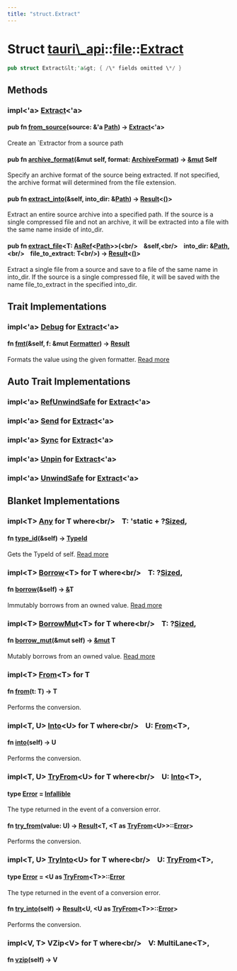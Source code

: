 ```yaml
---
title: "struct.Extract"
---
```


Struct [tauri\\\_api](/docs/api/rust/tauri\_api/../index.html)::[file](/docs/api/rust/tauri\_api/index.html)::[Extract](/docs/api/rust/tauri\_api/)
===================================================================================================================================================

```rust
pub struct Extract&lt;'a&gt; { /\* fields omitted \*/ }
```

Methods
-------

### <span>impl&lt;'a&gt; [Extract](/docs/api/rust/tauri\_api/../../tauri\_api/file/struct.Extract.html "struct tauri\_api::file::Extract")&lt;'a&gt;</span>

#### <span>pub fn [from\_source](/docs/api/rust/tauri\_api/about:blank#method.from\_source)(source: &'a [Path](https://doc.rust-lang.org/nightly/std/path/struct.Path.html "struct std::path::Path")) -&gt; [Extract](/docs/api/rust/tauri\_api/../../tauri\_api/file/struct.Extract.html "struct tauri\_api::file::Extract")&lt;'a&gt;</span>

Create an \`Extractor from a source path

#### <span>pub fn [archive\_format](/docs/api/rust/tauri\_api/about:blank#method.archive\_format)(&mut self, format: [ArchiveFormat](/docs/api/rust/tauri\_api/../../tauri\_api/file/enum.ArchiveFormat.html "enum tauri\_api::file::ArchiveFormat")) -&gt; [&mut](https://doc.rust-lang.org/nightly/std/primitive.reference.html) Self</span>

Specify an archive format of the source being extracted. If not specified, the archive format will determined from the file extension.

#### <span>pub fn [extract\_into](/docs/api/rust/tauri\_api/about:blank#method.extract\_into)(&self, into\_dir: &[Path](https://doc.rust-lang.org/nightly/std/path/struct.Path.html "struct std::path::Path")) -&gt; [Result](/docs/api/rust/tauri\_api/../../tauri\_api/type.Result.html "type tauri\_api::Result")&lt;[()](https://doc.rust-lang.org/nightly/std/primitive.unit.html)&gt;</span>

Extract an entire source archive into a specified path. If the source is a single compressed file and not an archive, it will be extracted into a file with the same name inside of <span>into\_dir</span>.

#### <span>pub fn [extract\_file](/docs/api/rust/tauri\_api/about:blank#method.extract\_file)&lt;T: [AsRef](https://doc.rust-lang.org/nightly/core/convert/trait.AsRef.html "trait core::convert::AsRef")&lt;[Path](https://doc.rust-lang.org/nightly/std/path/struct.Path.html "struct std::path::Path")&gt;&gt;(&lt;br/&gt;    &self,&lt;br/&gt;    into\_dir: &[Path](https://doc.rust-lang.org/nightly/std/path/struct.Path.html "struct std::path::Path"),&lt;br/&gt;    file\_to\_extract: T&lt;br/&gt;) -&gt; [Result](/docs/api/rust/tauri\_api/../../tauri\_api/type.Result.html "type tauri\_api::Result")&lt;[()](https://doc.rust-lang.org/nightly/std/primitive.unit.html)&gt;</span>

Extract a single file from a source and save to a file of the same name in <span>into\_dir</span>. If the source is a single compressed file, it will be saved with the name <span>file\_to\_extract</span> in the specified <span>into\_dir</span>.

Trait Implementations
---------------------

### <span>impl&lt;'a&gt; [Debug](https://doc.rust-lang.org/nightly/core/fmt/trait.Debug.html "trait core::fmt::Debug") for [Extract](/docs/api/rust/tauri\_api/../../tauri\_api/file/struct.Extract.html "struct tauri\_api::file::Extract")&lt;'a&gt;</span>

#### <span>fn [fmt](https://doc.rust-lang.org/nightly/core/fmt/trait.Debug.html#tymethod.fmt)(&self, f: &mut [Formatter](https://doc.rust-lang.org/nightly/core/fmt/struct.Formatter.html "struct core::fmt::Formatter")) -&gt; [Result](https://doc.rust-lang.org/nightly/core/fmt/type.Result.html "type core::fmt::Result")</span>

Formats the value using the given formatter. [Read more](https://doc.rust-lang.org/nightly/core/fmt/trait.Debug.html#tymethod.fmt)

Auto Trait Implementations
--------------------------

### <span>impl&lt;'a&gt; [RefUnwindSafe](https://doc.rust-lang.org/nightly/std/panic/trait.RefUnwindSafe.html "trait std::panic::RefUnwindSafe") for [Extract](/docs/api/rust/tauri\_api/../../tauri\_api/file/struct.Extract.html "struct tauri\_api::file::Extract")&lt;'a&gt;</span>

### <span>impl&lt;'a&gt; [Send](https://doc.rust-lang.org/nightly/core/marker/trait.Send.html "trait core::marker::Send") for [Extract](/docs/api/rust/tauri\_api/../../tauri\_api/file/struct.Extract.html "struct tauri\_api::file::Extract")&lt;'a&gt;</span>

### <span>impl&lt;'a&gt; [Sync](https://doc.rust-lang.org/nightly/core/marker/trait.Sync.html "trait core::marker::Sync") for [Extract](/docs/api/rust/tauri\_api/../../tauri\_api/file/struct.Extract.html "struct tauri\_api::file::Extract")&lt;'a&gt;</span>

### <span>impl&lt;'a&gt; [Unpin](https://doc.rust-lang.org/nightly/core/marker/trait.Unpin.html "trait core::marker::Unpin") for [Extract](/docs/api/rust/tauri\_api/../../tauri\_api/file/struct.Extract.html "struct tauri\_api::file::Extract")&lt;'a&gt;</span>

### <span>impl&lt;'a&gt; [UnwindSafe](https://doc.rust-lang.org/nightly/std/panic/trait.UnwindSafe.html "trait std::panic::UnwindSafe") for [Extract](/docs/api/rust/tauri\_api/../../tauri\_api/file/struct.Extract.html "struct tauri\_api::file::Extract")&lt;'a&gt;</span>

Blanket Implementations
-----------------------

### <span>impl&lt;T&gt; [Any](https://doc.rust-lang.org/nightly/core/any/trait.Any.html "trait core::any::Any") for T where&lt;br/&gt;    T: 'static + ?[Sized](https://doc.rust-lang.org/nightly/core/marker/trait.Sized.html "trait core::marker::Sized"),</span> 

#### <span>fn [type\_id](https://doc.rust-lang.org/nightly/core/any/trait.Any.html#tymethod.type\_id)(&self) -&gt; [TypeId](https://doc.rust-lang.org/nightly/core/any/struct.TypeId.html "struct core::any::TypeId")</span>

Gets the <span>TypeId</span> of <span>self</span>. [Read more](https://doc.rust-lang.org/nightly/core/any/trait.Any.html#tymethod.type\_id)

### <span>impl&lt;T&gt; [Borrow](https://doc.rust-lang.org/nightly/core/borrow/trait.Borrow.html "trait core::borrow::Borrow")&lt;T&gt; for T where&lt;br/&gt;    T: ?[Sized](https://doc.rust-lang.org/nightly/core/marker/trait.Sized.html "trait core::marker::Sized"),</span> 

#### <span>fn [borrow](https://doc.rust-lang.org/nightly/core/borrow/trait.Borrow.html#tymethod.borrow)(&self) -&gt; [&](https://doc.rust-lang.org/nightly/std/primitive.reference.html)T</span>

Immutably borrows from an owned value. [Read more](https://doc.rust-lang.org/nightly/core/borrow/trait.Borrow.html#tymethod.borrow)

### <span>impl&lt;T&gt; [BorrowMut](https://doc.rust-lang.org/nightly/core/borrow/trait.BorrowMut.html "trait core::borrow::BorrowMut")&lt;T&gt; for T where&lt;br/&gt;    T: ?[Sized](https://doc.rust-lang.org/nightly/core/marker/trait.Sized.html "trait core::marker::Sized"),</span> 

#### <span>fn [borrow\_mut](https://doc.rust-lang.org/nightly/core/borrow/trait.BorrowMut.html#tymethod.borrow\_mut)(&mut self) -&gt; [&mut](https://doc.rust-lang.org/nightly/std/primitive.reference.html) T</span>

Mutably borrows from an owned value. [Read more](https://doc.rust-lang.org/nightly/core/borrow/trait.BorrowMut.html#tymethod.borrow\_mut)

### <span>impl&lt;T&gt; [From](https://doc.rust-lang.org/nightly/core/convert/trait.From.html "trait core::convert::From")&lt;T&gt; for T</span>

#### <span>fn [from](https://doc.rust-lang.org/nightly/core/convert/trait.From.html#tymethod.from)(t: T) -&gt; T</span>

Performs the conversion.

### <span>impl&lt;T, U&gt; [Into](https://doc.rust-lang.org/nightly/core/convert/trait.Into.html "trait core::convert::Into")&lt;U&gt; for T where&lt;br/&gt;    U: [From](https://doc.rust-lang.org/nightly/core/convert/trait.From.html "trait core::convert::From")&lt;T&gt;,</span> 

#### <span>fn [into](https://doc.rust-lang.org/nightly/core/convert/trait.Into.html#tymethod.into)(self) -&gt; U</span>

Performs the conversion.

### <span>impl&lt;T, U&gt; [TryFrom](https://doc.rust-lang.org/nightly/core/convert/trait.TryFrom.html "trait core::convert::TryFrom")&lt;U&gt; for T where&lt;br/&gt;    U: [Into](https://doc.rust-lang.org/nightly/core/convert/trait.Into.html "trait core::convert::Into")&lt;T&gt;,</span> 

#### <span>type [Error](https://doc.rust-lang.org/nightly/core/convert/trait.TryFrom.html#associatedtype.Error) = [Infallible](https://doc.rust-lang.org/nightly/core/convert/enum.Infallible.html "enum core::convert::Infallible")</span>

The type returned in the event of a conversion error.

#### <span>fn [try\_from](https://doc.rust-lang.org/nightly/core/convert/trait.TryFrom.html#tymethod.try\_from)(value: U) -&gt; [Result](https://doc.rust-lang.org/nightly/core/result/enum.Result.html "enum core::result::Result")&lt;T, &lt;T as [TryFrom](https://doc.rust-lang.org/nightly/core/convert/trait.TryFrom.html "trait core::convert::TryFrom")&lt;U&gt;&gt;::[Error](https://doc.rust-lang.org/nightly/core/convert/trait.TryFrom.html#associatedtype.Error "type core::convert::TryFrom::Error")&gt;</span>

Performs the conversion.

### <span>impl&lt;T, U&gt; [TryInto](https://doc.rust-lang.org/nightly/core/convert/trait.TryInto.html "trait core::convert::TryInto")&lt;U&gt; for T where&lt;br/&gt;    U: [TryFrom](https://doc.rust-lang.org/nightly/core/convert/trait.TryFrom.html "trait core::convert::TryFrom")&lt;T&gt;,</span> 

#### <span>type [Error](https://doc.rust-lang.org/nightly/core/convert/trait.TryInto.html#associatedtype.Error) = &lt;U as [TryFrom](https://doc.rust-lang.org/nightly/core/convert/trait.TryFrom.html "trait core::convert::TryFrom")&lt;T&gt;&gt;::[Error](https://doc.rust-lang.org/nightly/core/convert/trait.TryFrom.html#associatedtype.Error "type core::convert::TryFrom::Error")</span>

The type returned in the event of a conversion error.

#### <span>fn [try\_into](https://doc.rust-lang.org/nightly/core/convert/trait.TryInto.html#tymethod.try\_into)(self) -&gt; [Result](https://doc.rust-lang.org/nightly/core/result/enum.Result.html "enum core::result::Result")&lt;U, &lt;U as [TryFrom](https://doc.rust-lang.org/nightly/core/convert/trait.TryFrom.html "trait core::convert::TryFrom")&lt;T&gt;&gt;::[Error](https://doc.rust-lang.org/nightly/core/convert/trait.TryFrom.html#associatedtype.Error "type core::convert::TryFrom::Error")&gt;</span>

Performs the conversion.

### <span>impl&lt;V, T&gt; VZip&lt;V&gt; for T where&lt;br/&gt;    V: MultiLane&lt;T&gt;,</span> 

#### <span>fn [vzip](/docs/api/rust/tauri\_api/about:blank#method.vzip)(self) -&gt; V</span>
      